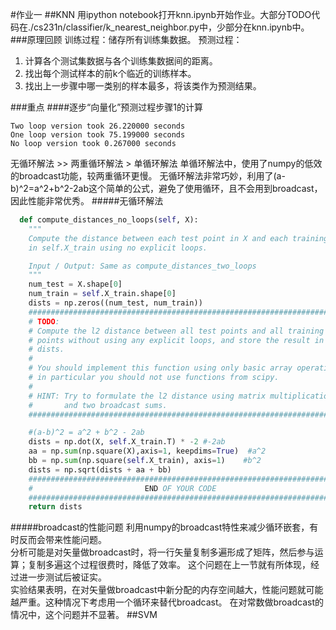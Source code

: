 #作业一
##KNN
用ipython notebook打开knn.ipynb开始作业。大部分TODO代码在./cs231n/classifier/k_nearest_neighbor.py中，少部分在knn.ipynb中。
###原理回顾
训练过程：储存所有训练集数据。
预测过程：

1. 计算各个测试集数据与各个训练集数据间的距离。
2. 找出每个测试样本的前k个临近的训练样本。
3. 找出上一步骤中哪一类别的样本最多，将该类作为预测结果。

###重点
####逐步“向量化”预测过程步骤1的计算
```
Two loop version took 26.220000 seconds
One loop version took 75.199000 seconds
No loop version took 0.267000 seconds
```
无循环解法 >> 两重循环解法 > 单循环解法
单循环解法中，使用了numpy的低效的broadcast功能，较两重循环更慢。
无循环解法非常巧妙，利用了(a-b)^2=a^2+b^2-2ab这个简单的公式，避免了使用循环，且不会用到broadcast，因此性能非常优秀。
#####无循环解法
```python
  def compute_distances_no_loops(self, X):
    """
    Compute the distance between each test point in X and each training point
    in self.X_train using no explicit loops.

    Input / Output: Same as compute_distances_two_loops
    """
    num_test = X.shape[0]
    num_train = self.X_train.shape[0]
    dists = np.zeros((num_test, num_train)) 
    #########################################################################
    # TODO:                                                                 #
    # Compute the l2 distance between all test points and all training      #
    # points without using any explicit loops, and store the result in      #
    # dists.                                                                #
    #                                                                       #
    # You should implement this function using only basic array operations; #
    # in particular you should not use functions from scipy.                #
    #                                                                       #
    # HINT: Try to formulate the l2 distance using matrix multiplication    #
    #       and two broadcast sums.                                         #
    #########################################################################

    #(a-b)^2 = a^2 + b^2 - 2ab
    dists = np.dot(X, self.X_train.T) * -2 #-2ab
    aa = np.sum(np.square(X),axis=1, keepdims=True)  #a^2
    bb = np.sum(np.square(self.X_train), axis=1)    #b^2
    dists = np.sqrt(dists + aa + bb)
    #########################################################################
    #                         END OF YOUR CODE                              #
    #########################################################################
    return dists
```
#####broadcast的性能问题
利用numpy的broadcast特性来减少循环嵌套，有时反而会带来性能问题。  
分析可能是对矢量做broadcast时，将一行矢量复制多遍形成了矩阵，然后参与运算；复制多遍这个过程很费时，降低了效率。
这个问题在上一节就有所体现，经过进一步测试后被证实。  
实验结果表明，在对矢量做broadcast中新分配的内存空间越大，性能问题就可能越严重。这种情况下考虑用一个循环来替代broadcast。
在对常数做broadcast的情况中，这个问题并不显著。
##SVM
